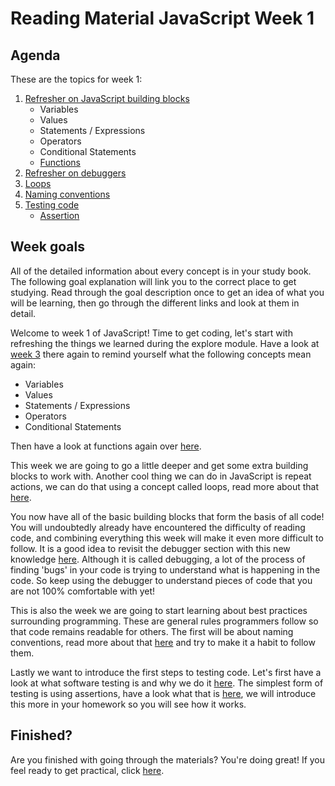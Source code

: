 # Reading Material JavaScript Week 1

## Agenda

These are the topics for week 1:

1. [Refresher on JavaScript building blocks](https://github.com/HackYourFuture/explore/tree/main/Week3)
   - Variables
   - Values
   - Statements / Expressions
   - Operators
   - Conditional Statements
   - [Functions](https://study.hackyourfuture.net/#/javascript/functions)
1. [Refresher on debuggers](https://study.hackyourfuture.net/#/tools/debuggers)
1. [Loops](https://study.hackyourfuture.net/#/javascript/loops)
1. [Naming conventions](https://study.hackyourfuture.net/#/programming/naming-conventions)
1. [Testing code](https://www.ministryoftesting.com/articles/e463d4ba?s_id=14519957)
   - [Assertion](https://study.hackyourfuture.net/#/testing/assertion)

## Week goals

All of the detailed information about every concept is in your study book. The following goal explanation will link you to the correct place to get studying. Read through the goal description once to get an idea of what you will be learning, then go through the different links and look at them in detail.

Welcome to week 1 of JavaScript! Time to get coding, let's start with refreshing the things we learned during the explore module. Have a look at [week 3](https://github.com/HackYourFuture/explore/tree/main/Week3) there again to remind yourself what the following concepts mean again:

- Variables
- Values
- Statements / Expressions
- Operators
- Conditional Statements

Then have a look at functions again over [here](https://study.hackyourfuture.net/#/javascript/functions).

This week we are going to go a little deeper and get some extra building blocks to work with. Another cool thing we can do in JavaScript is repeat actions, we can do that using a concept called loops, read more about that [here](https://study.hackyourfuture.net/#/javascript/loops).

You now have all of the basic building blocks that form the basis of all code! You will undoubtedly already have encountered the difficulty of reading code, and combining everything this week will make it even more difficult to follow. It is a good idea to revisit the debugger section with this new knowledge [here](https://study.hackyourfuture.net/#/tools/debuggers). Although it is called debugging, a lot of the process of finding 'bugs' in your code is trying to understand what is happening in the code. So keep using the debugger to understand pieces of code that you are not 100% comfortable with yet!

This is also the week we are going to start learning about best practices surrounding programming. These are general rules programmers follow so that code remains readable for others. The first will be about naming conventions, read more about that [here](https://study.hackyourfuture.net/#/programming/naming-conventions) and try to make it a habit to follow them.

Lastly we want to introduce the first steps to testing code. Let's first have a look at what software testing is and why we do it [here](https://www.ministryoftesting.com/articles/e463d4ba?s_id=14519957). The simplest form of testing is using assertions, have a look what that is [here](https://study.hackyourfuture.net/#/testing/assertion), we will introduce this more in your homework so you will see how it works.

## Finished?

Are you finished with going through the materials? You're doing great! If you feel ready to get practical, click [here](./MAKEME.md).
